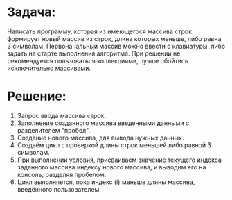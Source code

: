 # Задача:

Написать программу, которая из имеющегося массива строк формирует новый массив из строк, длина которых меньше, либо равна 3 символам. Первоначальный массив можно ввести с клавиатуры, либо задать на старте выполнения алгоритма. При решении не рекомендуется пользоваться коллекциями, лучше обойтись исключительно массивами.

# Решение:

1. Запрос ввода массива строк.
2. Заполнение созданного массива введенными данными с разделителем "пробел".
3. Создание нового массива, для вывода нужных данных.
4. Создаём цикл с проверкой длины строк меньшей либо равной 3 символам.
5. При выполнении условия, присваиваем значение текущего индекса заданного массива индексу нового массива, и выводим его на консоль, разделяя пробелом.
6. Цикл выполняется, пока индекс (i) меньше длины массива, введённого пользователем.